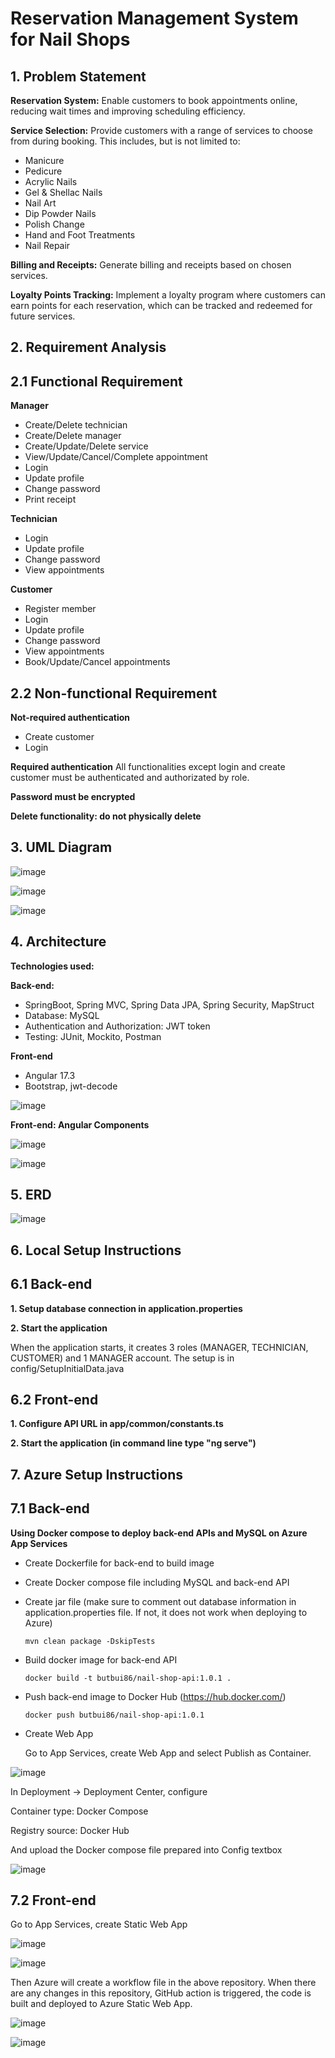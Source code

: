# Reservation Management System for Nail Shops


## 1. Problem Statement
**Reservation System:** Enable customers to book appointments online, reducing wait times and improving scheduling efficiency.

**Service Selection:** Provide customers with a range of services to choose from during booking. This includes, but is not limited to:

 - Manicure
 - Pedicure
 - Acrylic Nails
 - Gel & Shellac Nails
 - Nail Art
 - Dip Powder Nails
 - Polish Change
 - Hand and Foot Treatments
 - Nail Repair
   
**Billing and Receipts:** Generate billing and receipts based on chosen services.

**Loyalty Points Tracking:** Implement a loyalty program where customers can earn points for each reservation, which can be tracked and redeemed for future services.

## 2. Requirement Analysis
## 2.1 Functional Requirement
**Manager**
 - Create/Delete technician
 - Create/Delete manager
 - Create/Update/Delete service
 - View/Update/Cancel/Complete appointment
 - Login
 - Update profile
 - Change password
 - Print receipt

**Technician**
 - Login
 - Update profile
 - Change password
 - View appointments

**Customer**
- Register member
- Login
 - Update profile
 - Change password
 - View appointments
 - Book/Update/Cancel appointments
   
## 2.2 Non-functional Requirement
**Not-required authentication**
 - Create customer
 - Login
   
**Required authentication**
 All functionalities except login and create customer must be authenticated and authorizated by role.

**Password must be encrypted**

**Delete functionality: do not physically delete**

## 3. UML Diagram
![image](https://github.com/user-attachments/assets/939da771-95ff-4975-a140-c1ffff519056)

![image](https://github.com/user-attachments/assets/d2c09c64-25c6-442d-b1f5-a137382f9e39)

![image](https://github.com/user-attachments/assets/5949d2d4-feb8-47e9-8a9d-526c58022622)

## 4. Architecture
**Technologies used:**

**Back-end:** 
  - SpringBoot, Spring MVC, Spring Data JPA, Spring Security, MapStruct
  - Database: MySQL
  - Authentication and Authorization: JWT token
  - Testing: JUnit, Mockito, Postman

**Front-end**
  - Angular 17.3
  - Bootstrap, jwt-decode

![image](https://github.com/user-attachments/assets/bb80ca5e-f048-4fc5-89ec-738b7785396e)

**Front-end: Angular Components**

![image](https://github.com/user-attachments/assets/a755ee83-5f55-4149-8f20-8c7845f46002)

![image](https://github.com/user-attachments/assets/c4606d7a-3145-4e3d-a536-30bbf98b69b5)

## 5. ERD
![image](https://github.com/user-attachments/assets/4a98ff38-a49b-41f0-ab4f-2c13e2a77aa1)

## 6. Local Setup Instructions
## 6.1 Back-end
**1. Setup database connection in application.properties**

**2. Start the application**

 When the application starts, it creates 3 roles (MANAGER, TECHNICIAN, CUSTOMER) and 1 MANAGER account. The setup is in config/SetupInitialData.java

## 6.2 Front-end
**1. Configure API URL in app/common/constants.ts**

**2. Start the application (in command line type "ng serve")**

## 7. Azure Setup Instructions
## 7.1 Back-end
**Using Docker compose to deploy back-end APIs and MySQL on Azure App Services**

  -	Create Dockerfile for back-end to build image
  -	Create Docker compose file including MySQL and back-end API
  -	Create jar file (make sure to comment out database information in application.properties file. If not, it does not work when deploying to Azure)

   		mvn clean package -DskipTests
   	
  -	Build docker image for back-end API
    
    	docker build -t butbui86/nail-shop-api:1.0.1 .
  -	Push back-end image to Docker Hub (https://hub.docker.com/)
    
    	docker push butbui86/nail-shop-api:1.0.1
  -	Create Web App
    
    Go to App Services, create Web App and select Publish as Container.

   ![image](https://github.com/user-attachments/assets/57807b9a-74b0-44c2-84b2-3821094c433a)

   In Deployment -> Deployment Center, configure
    
Container type: Docker Compose

Registry source: Docker Hub
        
And upload the Docker compose file prepared into Config textbox
    
   ![image](https://github.com/user-attachments/assets/6edf87d8-c4a6-4840-ba39-3c2d6be0cb23)


## 7.2 Front-end

Go to App Services, create Static Web App

![image](https://github.com/user-attachments/assets/5277d223-5f24-46e3-bee7-f7a11d020a32)

![image](https://github.com/user-attachments/assets/b55a5cf1-e0e0-4c16-bcce-49fb4e7eb76b)

Then Azure will create a workflow file in the above repository. When there are any changes in this repository, GitHub action is triggered, the code is built and deployed to Azure Static Web App.

![image](https://github.com/user-attachments/assets/afd06d23-e79e-474a-85fd-d797f984bb52)

![image](https://github.com/user-attachments/assets/074eea08-c400-4f1f-9679-b98f16b440cc)


